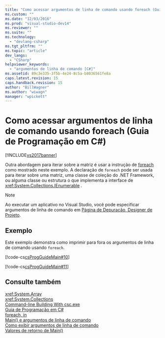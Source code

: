 ```yaml
---
title: "Como acessar argumentos de linha de comando usando foreach (Guia de Programa&#231;&#227;o em C#) | Microsoft Docs"
ms.custom: ""
ms.date: "12/03/2016"
ms.prod: "visual-studio-dev14"
ms.reviewer: ""
ms.suite: ""
ms.technology: 
  - "devlang-csharp"
ms.tgt_pltfrm: ""
ms.topic: "article"
dev_langs: 
  - "CSharp"
helpviewer_keywords: 
  - "argumentos de linha de comando [C#]"
ms.assetid: 89c3e335-3f5b-4e24-8c5a-b8036561fe8a
caps.latest.revision: 15
caps.handback.revision: 15
author: "BillWagner"
ms.author: "wiwagn"
manager: "wpickett"
---
```

# Como acessar argumentos de linha de comando usando foreach (Guia de Programa&#231;&#227;o em C#)
[!INCLUDE[vs2017banner](../../../csharp/includes/vs2017banner.md)]

Outra abordagem para iterar sobre a matriz é usar a instrução de [foreach](../../../csharp/language-reference/keywords/foreach-in.md) como mostrado neste exemplo.  A declaração de `foreach` pode ser usada para iterar sobre uma matriz, uma classe de coleção do .NET Framework, ou alguma classe ou estrutura o que implementa a interface de <xref:System.Collections.IEnumerable> .  
  
> [!NOTE]
>  Ao executar um aplicativo no Visual Studio, você pode especificar argumentos de linha de comando em [Página de Depuração, Designer de Projeto](/visual-studio/ide/reference/debug-page-project-designer).  
  
## Exemplo  
 Este exemplo demonstra como imprimir para fora os argumentos de linha de comando usando `foreach`.  
  
 [!code-cs[csProgGuideMain#10](../../../csharp/programming-guide/inside-a-program/codesnippet/CSharp/how-to-access-command-line-arguments-using-foreach_1.cs)]  
  
 [!code-cs[csProgGuideMain#11](../../../csharp/programming-guide/inside-a-program/codesnippet/CSharp/how-to-access-command-line-arguments-using-foreach_2.cs)]  
  
## Consulte também  
 <xref:System.Array>   
 <xref:System.Collections>   
 [Command\-line Building With csc.exe](../../../csharp/language-reference/compiler-options/command-line-building-with-csc-exe.md)   
 [Guia de Programação em C\#](../../../csharp/programming-guide/index.md)   
 [foreach, in](../../../csharp/language-reference/keywords/foreach-in.md)   
 [Main\(\) e argumentos de linha de comando](../../../csharp/programming-guide/main-and-command-args/main-and-command-line-arguments.md)   
 [Como exibir argumentos de linha de comando](../../../csharp/programming-guide/main-and-command-args/how-to-display-command-line-arguments.md)   
 [Valores de retorno de Main\(\)](../../../csharp/programming-guide/main-and-command-args/main-return-values.md)